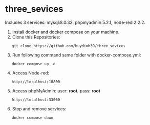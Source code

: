 # three_sevices
Includes 3 services: mysql:8.0.32, phpmyadmin:5.2.1, node-red:2.2.2.

1. Install docker and docker compose on your machine.
2. Clone this Repositories:
```
   git clone https://github.com/huydinh39/three_sevices
```
3. Run following command same folder with docker-compose.yml:
```
   docker compose up -d
```
4. Access Node-red:
```
   http://localhost:18800
```
5. Access phpMyAdmin: user: **root**, pass: **root**
```
   http://localhost:33060
```

6. Stop and remove services:
```
   docker compose down
```